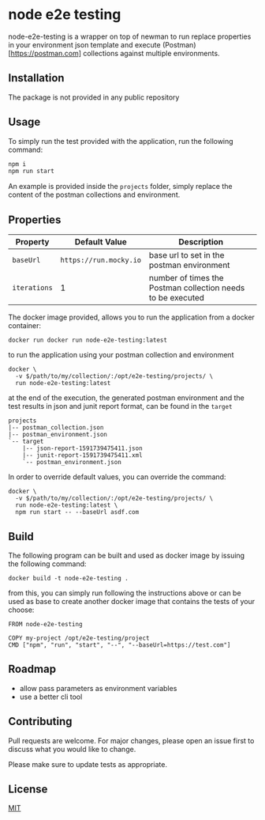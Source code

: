 # node e2e testing


node-e2e-testing is a wrapper on top of newman to run replace properties in your environment json template and execute (Postman)[https://postman.com] collections against multiple environments.


## Installation

The package is not provided in any public repository

## Usage

To simply run the test provided with the application, run the following command:

```bash
npm i
npm run start
```

An example is provided inside the `projects` folder, simply replace the content of the postman collections and environment.

## Properties

|Property   | Default Value   | Description|
|---|---| --- |
|`baseUrl`| `https://run.mocky.io`| base url to set in the postman environment|
|`iterations`|1|number of times the Postman collection needs to be executed|

The docker image provided, allows you to run the application from a docker container:

```
docker run docker run node-e2e-testing:latest
```

to run the application using your postman collection and environment 

```
docker \
  -v $/path/to/my/collection/:/opt/e2e-testing/projects/ \
  run node-e2e-testing:latest
```

at the end of the execution, the generated postman environment and the test results in json and junit report format, can be found in the `target`

```
projects
|-- postman_collection.json
|-- postman_environment.json
`-- target
    |-- json-report-1591739475411.json
    |-- junit-report-1591739475411.xml
    `-- postman_environment.json
```

In order to override default values, you can override the command:
```
docker \
  -v $/path/to/my/collection/:/opt/e2e-testing/projects/ \
  run node-e2e-testing:latest \
  npm run start -- --baseUrl asdf.com
```

## Build

The following program can be built and used as docker image by issuing the following command:

```
docker build -t node-e2e-testing .
```

from this, you can simply run following the instructions above or can be used as base to create another docker image that contains the tests of your choose:

```
FROM node-e2e-testing

COPY my-project /opt/e2e-testing/project
CMD ["npm", "run", "start", "--", "--baseUrl=https://test.com"]
```


## Roadmap

* allow pass parameters as environment variables
* use a better cli tool

## Contributing

Pull requests are welcome. For major changes, please open an issue first to discuss what you would like to change.

Please make sure to update tests as appropriate.

## License

[MIT](https://choosealicense.com/licenses/mit/)
